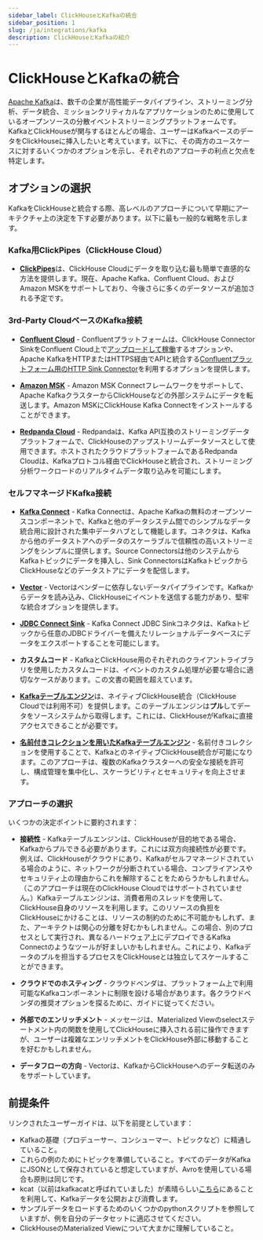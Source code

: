 ```yaml
---
sidebar_label: ClickHouseとKafkaの統合
sidebar_position: 1
slug: /ja/integrations/kafka
description: ClickHouseとKafkaの紹介
---
```


# ClickHouseとKafkaの統合

[Apache Kafka](https://kafka.apache.org/)は、数千の企業が高性能データパイプライン、ストリーミング分析、データ統合、ミッションクリティカルなアプリケーションのために使用しているオープンソースの分散イベントストリーミングプラットフォームです。KafkaとClickHouseが関与するほとんどの場合、ユーザーはKafkaベースのデータをClickHouseに挿入したいと考えています。以下に、その両方のユースケースに対するいくつかのオプションを示し、それぞれのアプローチの利点と欠点を特定します。

## オプションの選択

KafkaをClickHouseと統合する際、高レベルのアプローチについて早期にアーキテクチャ上の決定を下す必要があります。以下に最も一般的な戦略を示します。

### Kafka用ClickPipes（ClickHouse Cloud）
* [**ClickPipes**](../clickpipes/kafka.md)は、ClickHouse Cloudにデータを取り込む最も簡単で直感的な方法を提供します。現在、Apache Kafka、Confluent Cloud、およびAmazon MSKをサポートしており、今後さらに多くのデータソースが追加される予定です。

### 3rd-Party CloudベースのKafka接続
* [**Confluent Cloud**](./confluent/index.md) - Confluentプラットフォームは、ClickHouse Connector SinkをConfluent Cloud上で[アップロードして稼働](./confluent/custom-connector.md)するオプションや、Apache KafkaをHTTPまたはHTTPS経由でAPIと統合する[Confluentプラットフォーム用のHTTP Sink Connector](./confluent/kafka-connect-http.md)を利用するオプションを提供します。

* [**Amazon MSK**](./msk/index.md) - Amazon MSK Connectフレームワークをサポートして、Apache KafkaクラスターからClickHouseなどの外部システムにデータを転送します。Amazon MSKにClickHouse Kafka Connectをインストールすることができます。

* [**Redpanda Cloud**](https://cloud.redpanda.com/) - Redpandaは、Kafka API互換のストリーミングデータプラットフォームで、ClickHouseのアップストリームデータソースとして使用できます。ホストされたクラウドプラットフォームであるRedpanda Cloudは、Kafkaプロトコル経由でClickHouseと統合され、ストリーミング分析ワークロードのリアルタイムデータ取り込みを可能にします。

### セルフマネージドKafka接続
* [**Kafka Connect**](./kafka-clickhouse-connect-sink.md) - Kafka Connectは、Apache Kafkaの無料のオープンソースコンポーネントで、Kafkaと他のデータシステム間でのシンプルなデータ統合用に設計された集中データハブとして機能します。コネクタは、Kafkaから他のデータストアへのデータのスケーラブルで信頼性の高いストリーミングをシンプルに提供します。Source Connectorsは他のシステムからKafkaトピックにデータを挿入し、Sink ConnectorsはKafkaトピックからClickHouseなどのデータストアにデータを配信します。

* [**Vector**](./kafka-vector.md) - Vectorはベンダーに依存しないデータパイプラインです。Kafkaからデータを読み込み、ClickHouseにイベントを送信する能力があり、堅牢な統合オプションを提供します。

* [**JDBC Connect Sink**](./kafka-connect-jdbc.md) - Kafka Connect JDBC Sinkコネクタは、Kafkaトピックから任意のJDBCドライバーを備えたリレーショナルデータベースにデータをエクスポートすることを可能にします。

* **カスタムコード** - KafkaとClickHouse用のそれぞれのクライアントライブラリを使用したカスタムコードは、イベントのカスタム処理が必要な場合に適切なケースがあります。この文書の範囲を超えています。

* [**Kafkaテーブルエンジン**](./kafka-table-engine.md)は、ネイティブClickHouse統合（ClickHouse Cloudでは利用不可）を提供します。このテーブルエンジンは**プル**してデータをソースシステムから取得します。これには、ClickHouseがKafkaに直接アクセスできることが必要です。

* [**名前付きコレクションを用いたKafkaテーブルエンジン**](./kafka-table-engine-named-collections.md) - 名前付きコレクションを使用することで、KafkaとのネイティブClickHouse統合が可能になります。このアプローチは、複数のKafkaクラスターへの安全な接続を許可し、構成管理を集中化し、スケーラビリティとセキュリティを向上させます。

### アプローチの選択
いくつかの決定ポイントに要約されます：

* **接続性** - Kafkaテーブルエンジンは、ClickHouseが目的地である場合、Kafkaからプルできる必要があります。これには双方向接続性が必要です。例えば、ClickHouseがクラウドにあり、Kafkaがセルフマネージドされている場合のように、ネットワークが分断されている場合、コンプライアンスやセキュリティ上の理由からこれを解除することをためらうかもしれません。（このアプローチは現在のClickHouse Cloudではサポートされていません。）Kafkaテーブルエンジンは、消費者用のスレッドを使用して、ClickHouse自身のリソースを利用します。このリソースの負担をClickHouseにかけることは、リソースの制約のために不可能かもしれず、また、アーキテクトは関心の分離を好むかもしれません。この場合、別のプロセスとして実行され、異なるハードウェア上にデプロイできるKafka Connectのようなツールが好ましいかもしれません。これにより、Kafkaデータのプルを担当するプロセスをClickHouseとは独立してスケールすることができます。

* **クラウドでのホスティング** - クラウドベンダは、プラットフォーム上で利用可能なKafkaコンポーネントに制限を設ける場合があります。各クラウドベンダの推奨オプションを探るために、ガイドに従ってください。

* **外部でのエンリッチメント** - メッセージは、Materialized Viewのselectステートメント内の関数を使用してClickHouseに挿入される前に操作できますが、ユーザーは複雑なエンリッチメントをClickHouse外部に移動することを好むかもしれません。

* **データフローの方向** - Vectorは、KafkaからClickHouseへのデータ転送のみをサポートしています。

## 前提条件 

リンクされたユーザーガイドは、以下を前提としています：

* Kafkaの基礎（プロデューサー、コンシューマー、トピックなど）に精通していること。
* これらの例のためにトピックを準備していること。すべてのデータがKafkaにJSONとして保存されていると想定していますが、Avroを使用している場合も原則は同じです。
* kcat（以前はkafkacatと呼ばれていました）が素晴らしい[こちら](https://github.com/edenhill/kcat)にあることを利用して、Kafkaデータを公開および消費します。
* サンプルデータをロードするためのいくつかのpythonスクリプトを参照していますが、例を自分のデータセットに適応させてください。
* ClickHouseのMaterialized Viewについて大まかに理解していること。
